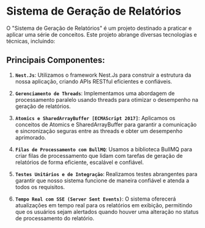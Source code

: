 # Sistema de Geração de Relatórios

O "Sistema de Geração de Relatórios" é um projeto destinado a praticar e aplicar uma série de conceitos. Este projeto abrange diversas tecnologias e técnicas, incluindo:

## Principais Componentes:

1. **`Nest.Js`**: Utilizamos o framework Nest.Js para construir a estrutura da nossa aplicação, criando APIs RESTful eficientes e confiáveis.

2. **`Gerenciamento de Threads`**: Implementamos uma abordagem de processamento paralelo usando threads para otimizar o desempenho na geração de relatórios.

3. **`Atomics e SharedArrayBuffer [ECMAScript 2017]`**: Aplicamos os conceitos de Atomics e SharedArrayBuffer para garantir a comunicação e sincronização seguras entre as threads e obter um desempenho aprimorado.

4. **`Filas de Processamento com BullMQ`**: Usamos a biblioteca BullMQ para criar filas de processamento que lidam com tarefas de geração de relatórios de forma eficiente, escalável e confiável.

5. **`Testes Unitários e de Integração`**: Realizamos testes abrangentes para garantir que nosso sistema funcione de maneira confiável e atenda a todos os requisitos.

6. **`Tempo Real com SSE (Server Sent Events)`**: O sistema oferecerá atualizações em tempo real para os relatórios em exibição, permitindo que os usuários sejam alertados quando houver uma alteração no status de processamento do relatório.
